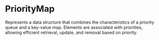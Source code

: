 # PriorityMap
Represents a data structure that combines the characteristics of a priority queue and a key-value map.  Elements are associated with priorities, allowing efficient retrieval, update, and removal based on priority.
